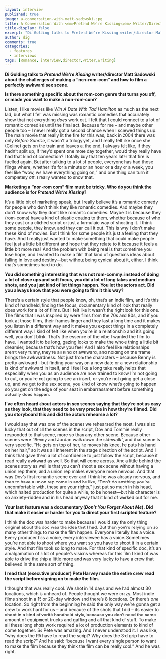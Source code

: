 ```yaml
---
layout: interview
published: true
image: a-conversation-with-matt-sadowski.jpg
title: A Conversation With <em>Pretend We're Kissing</em> Writer/Director Matt Sadowski
title-display: false
excerpt: "Di Golding talks to Pretend We’re Kissing writer/director Matt Sadowski  about the challenges of making a “non-rom-com” and how to film a perfectly awkward sex scene."
author: dig
comments: true
categories:
  - features
  - interviews
tags: [Romance, interview,director,writer,writing]
---
```

**Di Golding talks to _Pretend We’re Kissing_ writer/director Matt Sadowski  about the challenges of making a “non-rom-com” and how to film a perfectly awkward sex scene.**

**Is there something specific about the rom-com genre that turns you off, or made you want to make a non-rom-com?**

Listen, I like movies like _Win A Date With Tad Hamilton_ as much as the next lad, but what I felt was missing was romantic comedies that accurately show that not everything _does_ work out. I felt that I could connect to a lot of romantic comedies until the final act. Because for me – and maybe other people too – I never really got a second chance when I screwed things up. The main movie that really lit the fire for this was, back in 2004 there was only _Before Sunrise_, it wasn’t a trilogy yet, and I really felt like once she (Celine) gets on the train and leaves at the end, I always felt like, if they hadn’t split up, if they’d spent one more day together, would they really have had that kind of connection? I totally buy that ten years later that fire is fuelled again. But after talking to a lot of people, everyone has had those flings where, whether it’s for a minute or an hour or a day or a week, you feel like “wow, we have everything going on,” and one thing can turn it completely off. I really wanted to show that.

**Marketing a “non-rom com” film must be tricky. Who do you think the audience is for** **_Pretend We’re Kissing_?**

It’s a little bit of marketing speak, but I really believe it’s a romantic comedy for people who don’t think they like romantic comedies. And maybe they don’t know _why_ they don’t like romantic comedies. Maybe it is because they (rom-coms) have a kind of plastic coating to them, whether because of who they cast or a clichéd script or just a formulaic way of shooting it. I think some people, they know, and they can call it out. This is why I don’t make these kind of movies. But I think for some people it’s just a feeling that they have. And I really just wanted to make something that could make people feel just a little bit different and hope that they relate to it because it feels a little bit more real. And the problem with being real is that sometime you lose hope, and I wanted to make a film that kind of questions ideas about falling in love and destiny—but without being cynical about it, either. I think that’s sometimes hard to do.

**You did something interesting that was not rom-commy: instead of doing a lot of close ups and soft focus, you did a lot of long takes and medium shots, and you just kind of let things happen. You let the actors act. Did you always know that you were going to film it this way?**

There’s a certain style that people know, oh, that’s an indie film, and it’s this kind of handheld, finding the focus, documentary kind of look that really does work for a lot of films. But I felt like it wasn’t the right look for this one. The films that I was inspired by were films from the 70s and 80s, and if you look at those films, their frames linger and they last a long time and it makes you listen in a different way and it makes you expect things in a completely different way. I kind of felt like when you’re in a relationship and it’s going well, you don’t blink. That’s the essence of the vibe I wanted the film to have. I wanted it to be long, gazing looks to make the whole thing a little bit dreamier, because that’s how you feel. And I also feel like relationships aren’t very funny, they’re all kind of awkward, and holding on the frame brings the awkwardness. Not just from the characters – because Benny is pretty awkward – but finding your way on a new date or a new relationship is kind of awkward in itself, and I feel like a long take really helps that especially when you as an audience are now trained to know I’m not going to cut, or you’re not going to see an insert, or you’re not going get a close up, and we get to the sex scene, you kind of know what’s going to happen so you get on the edge of your seat in embarrassment before something actually does happen.

**I’ve often heard about actors in sex scenes saying that they’re not as easy as they look, that they need to be very precise in how they’re filmed. Did you storyboard this and did the actors rehearse a lot?**

I would say that was one of the scenes we rehearsed the most. I was also lucky that out of all the scenes in the script, Dov and Tommie really responded to that scene, more so than any other scene. Because other scenes were “Benny and Jordan walk down the sidewalk”, and that scene is very specific. “He gets on top of her, he moves his knee, he puts his hand on her hair,” so it was all inherent in the stage direction of the script. And I think that gave them a lot of confidence to just follow the script, because it read really awkward as well. So that will come across. And a little behind the scenes story as well is that you can’t shoot a sex scene without having a union rep there, and a union rep makes everyone more nervous. And that was Dov’s first romantic scene ever and I think he was already nervous, and then to have a union rep come in and be like, “Don’t do anything you’re uncomfortable with, these are your rights,” just put so much in his head, which halted production for quite a while, to be honest—but his character is so anxiety-ridden and in his head anyway that it kind of worked out for me.

**Your last feature was a documentary (_Don’t You Forget About Me_). Did that make it easier or harder for you to direct your first scripted feature?**

I think the doc was harder to make because I would say the only thing original about the doc was the idea that I had. But then you’re relying on so many other things to make the film happen. Everyone literally has a voice. Every producer has a voice, every interviewee has a voice. Sometimes you’re not able to shoot where you want so you have to shoot it in a certain style. And that film took so long to make. For that kind of specific doc, it’s an amalgamation of a lot of people’s visions whereas for this film I kind of was able to drive the ship a little more and was very lucky to have a crew that believed in the same sort of thing.

**I read that (executive producer) Pete Harvey made the entire crew read the script before signing on to make the film.**

I thought that was really cool. We shot in 14 days and we had almost 30 locations, which is unheard of. People thought we were crazy. Most indie films shoot in a 15 or 20-day window and there’s 8 locations. Or there’s _one_ location. So right from the beginning he said the only way we’re gonna get a crew to work hard for us – and because of the shots that I did – its easier to shoot in a kind of verité handheld style, because you don’t need the same amount of equipment trucks and gaffing and all that kind of stuff. To make all these long shots work required a lot of production elements to kind of come together. So Pete was amazing. And I never understood it. I was like, “why does the PA have to read the script? Why does the 3rd grip have to read the scrip?” And he said: “because I want every single person to want to make the film because they think the film can be really cool.” And he was right.